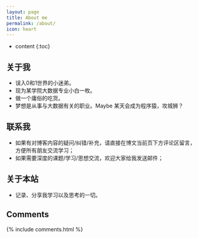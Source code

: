 ```yaml
---
layout: page
title: About me
permalink: /about/
icon: heart
---
```


* content
{:toc}

## 关于我
- 误入0和1世界的小迷弟。<br>
- 现为某学院大数据专业小白一枚。<br>
- 做一个庸俗的吃货。<br>
- 梦想是从事与大数据有关的职业。Maybe 某天会成为程序猿，攻城狮？<br>

## 联系我
- 如果有对博客内容的疑问/纠错/补充，请直接在博文当前页下方评论区留言，方便所有朋友交流学习；<br>
- 如果需要深度的课题/学习/思想交流，欢迎大家给我发送邮件；<br>


## 关于本站
- 记录、分享我学习以及思考的一切。<br>


## Comments

{% include comments.html %}
